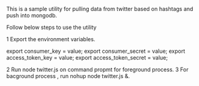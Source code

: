 This is a sample utility for pulling data from twitter based on hashtags and push into mongodb.

Follow below steps to use the utility

1 Export the environment variables.

  export consumer_key = value;
  export consumer_secret = value;
  export access_token_key = value;
  export access_token_secret = value;

2 Run node twitter.js on command propmt for foreground process.
3 For bacground process , run nohup node twitter.js &.
